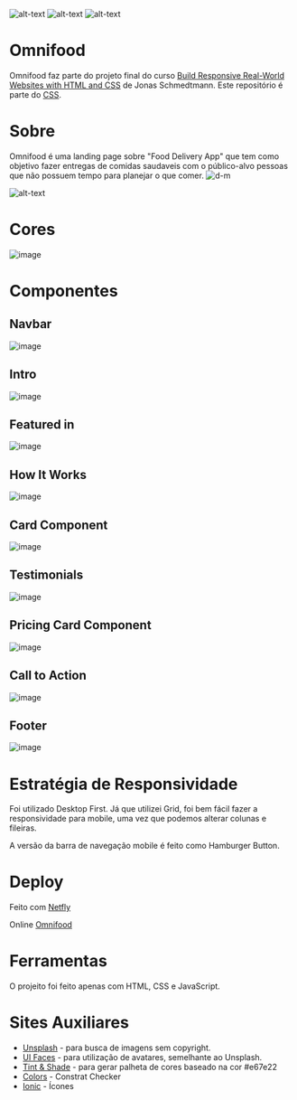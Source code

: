 ![alt-text](https://img.shields.io/badge/JavaScript-323330?style=for-the-badge&logo=javascript&logoColor=F7DF1E) ![alt-text](https://img.shields.io/badge/CSS3-1572B6?style=for-the-badge&logo=css3&logoColor=white) ![alt-text](https://img.shields.io/badge/HTML5-E34F26?style=for-the-badge&logo=html5&logoColor=white)

# Omnifood

Omnifood faz parte do projeto final do curso <a href="https://www.udemy.com/course/design-and-develop-a-killer-website-with-html5-and-css3/" targe="_blank">Build Responsive Real-World Websites with HTML and CSS</a> de Jonas Schmedtmann. Este repositório é parte do <a href="https://github.com/felipe-miranda-marreiros/CSS" target="_blank">CSS</a>.

# Sobre

Omnifood é uma landing page sobre "Food Delivery App" que tem como objetivo fazer entregas de comidas saudaveis com o público-alvo pessoas que não possuem tempo para planejar o que comer.
![d-m](https://user-images.githubusercontent.com/91689754/147513026-386163e3-605e-47b2-a1b8-6127a0b31dda.png)

![alt-text](https://user-images.githubusercontent.com/91689754/152207062-9fb6411a-3d0c-41d3-9ae2-2373d97dcd39.gif)

# Cores

![image](https://user-images.githubusercontent.com/91689754/152212333-87e5aab6-88e3-4edd-bc3e-382b1bc02b5a.png)

# Componentes

## Navbar

![image](https://user-images.githubusercontent.com/91689754/152207978-7cc5120a-ea58-4725-8704-c0e20591eaae.png)

## Intro

![image](https://user-images.githubusercontent.com/91689754/152208142-3f9ad8f8-9d9a-4027-8cf0-8470aa57af74.png)

## Featured in

![image](https://user-images.githubusercontent.com/91689754/152207410-5c814353-356a-4464-8d4f-d998fb29f5a4.png)

## How It Works

![image](https://user-images.githubusercontent.com/91689754/152208452-008edd75-ee8b-4a80-b10b-7172b9ab7962.png)

## Card Component

![image](https://user-images.githubusercontent.com/91689754/152208665-6234a785-527c-44be-8c5a-aa7aa1957a9e.png)

## Testimonials

![image](https://user-images.githubusercontent.com/91689754/152208967-e7274147-753d-478d-b792-5a3a315466eb.png)

## Pricing Card Component

![image](https://user-images.githubusercontent.com/91689754/152209301-a6c57457-ddff-48f5-840c-9b0ef13292fd.png)

## Call to Action 

![image](https://user-images.githubusercontent.com/91689754/152209765-956b3f2d-dcf6-4280-b0fd-ac8875bb8cb1.png)

## Footer

![image](https://user-images.githubusercontent.com/91689754/152210028-86f4e013-3a41-4a80-a4ff-5ff9e3fc82b5.png)

# Estratégia de Responsividade

Foi utilizado Desktop First. Já que utilizei Grid, foi bem fácil fazer a responsividade para mobile, uma vez que podemos alterar colunas e fileiras.

A versão da barra de navegação mobile é feito como Hamburger Button.

# Deploy

Feito com <a href="https://www.netlify.com/" target="_blank">Netfly</a>

Online <a href="https://omnifood-fmm.netlify.app/" target="_blank">Omnifood</a>

# Ferramentas

O projeito foi feito apenas com HTML, CSS e JavaScript.

# Sites Auxiliares

<ul>
  <li><a href="https://unsplash.com/" target="_blank">Unsplash</a> - para busca de imagens sem copyright.
</li>
  <li><a href="https://uifaces.co/browse-avatars/" target="_blank">UI Faces</a> - para utilização de avatares, semelhante ao Unsplash.
</li>
  <li><a href="https://maketintsandshades.com/#e67e22" target="_blank">Tint & Shade</a> - para gerar palheta de cores baseado na cor #e67e22
</li>
  <li><a href="https://coolors.co/" target="_blank">Colors</a> - Constrat Checker
</li>
  <li><a href="https://ionic.io/ionicons" target="_blank">Ionic</a> - Ícones
</li>
  </ul>
